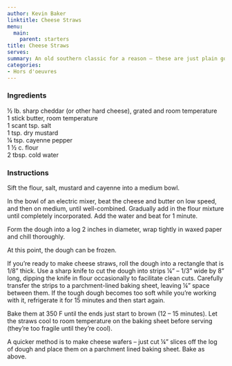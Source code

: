 ```yaml
---
author: Kevin Baker
linktitle: Cheese Straws
menu:
  main:
    parent: starters
title: Cheese Straws
serves: 
summary: An old southern classic for a reason – these are just plain good. The dough freezes beautifully when wrapped tightly in plastic wrap.  
categories: 
- Hors d'oeuvres
---
```

### Ingredients

<div class="ingredient-list">

½ lb. sharp cheddar (or other hard cheese), grated and  room temperature  
1 stick butter, room temperature   
1 scant tsp. salt  
1 tsp. dry mustard  
¼ tsp. cayenne pepper  
1 ½ c. flour  
2 tbsp. cold water   

</div>

### Instructions

Sift the flour, salt, mustard and cayenne into a medium bowl.

In the bowl of an electric mixer, beat the cheese and butter on low speed, and then on medium, until well-combined. Gradually add in the flour mixture until completely incorporated. Add the water and beat for 1 minute.

Form the dough into a log 2 inches in diameter, wrap tightly in waxed paper and chill thoroughly.

At this point, the dough can be frozen.  

If you’re ready to make cheese straws, roll the dough into a rectangle that is 1/8” thick. Use a sharp knife to cut the dough into strips ¼” – 1/3” wide by 8” long, dipping the knife in flour occasionally to facilitate clean cuts.  Carefully transfer the strips to a parchment-lined baking sheet, leaving ¼” space between them.  If the tough dough becomes too soft while you’re working with it, refrigerate it for 15 minutes and then start again.

Bake them at 350 F until the ends just start to brown (12 – 15 minutes). Let the straws cool to room temperature on the baking sheet before serving (they’re too fragile until they’re cool).

A quicker method is to make cheese wafers – just cut ¼” slices off the log of dough and place them on a parchment lined baking sheet. Bake as above.